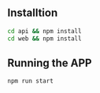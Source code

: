 ## Installtion

```bash
cd api && npm install
cd web && npm install
```

## Running the APP

```bash
npm run start
```
